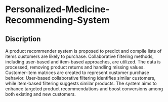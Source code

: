 # Personalized-Medicine-Recommending-System
## Discription
A product recommender system is proposed to predict and compile lists of items customers are likely to purchase. Collaborative filtering methods, including user-based and item-based approaches, are utilized. The data is processed, removing product returns and handling missing values. Customer-item matrices are created to represent customer purchase behavior. User-based collaborative filtering identifies similar customers, while item-based filtering suggests similar products. The system aims to enhance targeted product recommendations and boost conversions among both existing and new customers.
